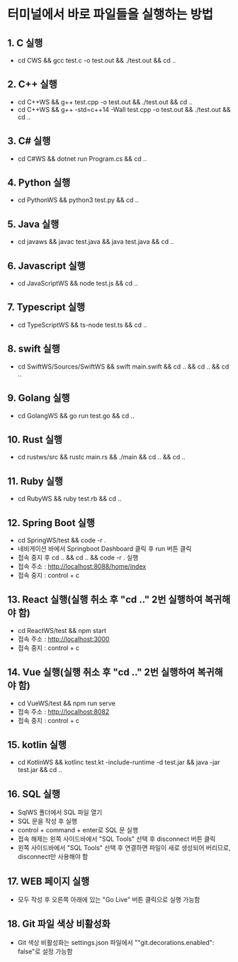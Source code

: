 # 터미널에서 바로 파일들을 실행하는 방법

## 1. C 실행

* cd CWS && gcc test.c -o test.out && ./test.out && cd ..

## 2. C++ 실행

* cd C++WS && g++ test.cpp -o test.out && ./test.out && cd ..
* cd C++WS && g++ -std=c++14 -Wall test.cpp -o test.out && ./test.out && cd ..

## 3. C# 실행

* cd C#WS && dotnet run Program.cs && cd ..

## 4. Python 실행

* cd PythonWS && python3 test.py && cd ..

## 5. Java 실행

* cd javaws && javac test.java && java test.java && cd ..

## 6. Javascript 실행

* cd JavaScriptWS && node test.js && cd ..

## 7. Typescript 실행

* cd TypeScriptWS && ts-node test.ts && cd ..

## 8. swift 실행

* cd SwiftWS/Sources/SwiftWS && swift main.swift && cd .. && cd .. && cd ..

## 9. Golang 실행

* cd GolangWS && go run test.go && cd ..

## 10. Rust 실행

* cd rustws/src && rustc main.rs && ./main && cd .. && cd ..

## 11. Ruby 실행

* cd RubyWS && ruby test.rb && cd ..

## 12. Spring Boot 실행

* cd SpringWS/test && code -r .
* 네비게이션 바에서 Springboot Dashboard 클릭 후 run 버튼 클릭
* 접속 중지 후 cd .. && cd .. && code -r . 실행
* 접속 주소 : <http://localhost:8088/home/index>
* 접속 중지 :  control + c

## 13. React 실행(실행 취소 후 "cd .." 2번 실행하여 복귀해야 함)

* cd ReactWS/test && npm start
* 접속 주소 : <http://localhost:3000>
* 접속 중지 : control + c

## 14. Vue 실행(실행 취소 후 "cd .." 2번 실행하여 복귀해야 함)

* cd VueWS/test && npm run serve
* 접속 주소 : <http://localhost:8082>
* 접속 중지 : control + c

## 15. kotlin 실행

* cd KotlinWS && kotlinc test.kt -include-runtime -d test.jar && java -jar test.jar && cd ..

## 16. SQL 실행

* SqlWS 폴더에서 SQL 파일 열기
* SQL 문을 작성 후 실행
* control + command + enter로 SQL 문 실행
* 접속 해제는 왼쪽 사이드바에서 "SQL Tools" 선택 후 disconnect 버튼 클릭
* 왼쪽 사이드바에서 "SQL Tools" 선택 후 연결하면 파일이 새로 생성되어 버리므로, disconnect만 사용해야 함

## 17. WEB 페이지 실행

* 모두 작성 후 오른쪽 아래에 있는 "Go Live" 버튼 클릭으로 실행 가능함

## 18. Git 파일 색상 비활성화

* Git 색상 비활성화는 settings.json 파일에서 ""git.decorations.enabled": false"로 설정 가능함
